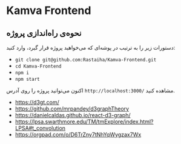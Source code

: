 # Kamva Frontend

## نحوه‌ی راه‌اندازی پروژه
دستورات زیر را به ترتیب در پوشه‌ای که می‌خواهید پروژه قرار گیرد، وارد کنید:

- `git clone git@github.com:Rastaiha/Kamva-Frontend.git`
- `cd Kamva-Frontend`
- `npm i`
- `npm start`

اکنون می‌توانید پروژه را روی آدرس `http://localhost:3000/` مشاهده کنید.


- https://d3gt.com/
- https://github.com/mrpandey/d3graphTheory
- https://danielcaldas.github.io/react-d3-graph/
- https://lpsa.swarthmore.edu/TM/tmExplore/index.html?LPSA#t_convolution
- https://orgpad.com/o/D6TrZny7tNhYqWygzax7Wx
